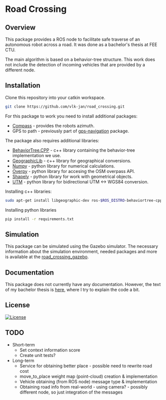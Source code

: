 # Road Crossing

## Overview

This package provides a ROS node to facilitate safe traverse of an autonomous robot across a road. It was done as a bachelor's thesis at FEE CTU.

The main algorithm is based on a behavior-tree structure. This work does not include the detection of incoming vehicles that are provided by a different node.

## Installation

Clone this repository into your catkin workspace.

```bash
git clone https://github.com/vlk-jan/road_crossing.git
```

For this package to work you need to install additional packages:

- [Compass](https://github.com/ctu-vras/compass) - provides the robots azimuth.
- GPS to path - previously part of [gps-navigation](https://github.com/ctu-vras/gps-navigation) package.

The package also requires additional libraries:

- [BehaviorTree.CPP](https://github.com/BehaviorTree/BehaviorTree.CPP) - c++ library containing the behavior-tree implementation we use.
- [GeographicLib](https://geographiclib.sourceforge.io/C++/doc/index.html) - c++ library for geographical conversions.
- [Numpy](https://numpy.org/doc/stable/) - python library for numerical calculations.
- [Overpy](https://github.com/DinoTools/python-overpy) - python library for accesing the OSM overpass API.
- [Shapely](https://shapely.readthedocs.io/en/stable/manual.html) - python library for work with geometrical objects.
- [UTM](https://github.com/Turbo87/utm) - python library for bidirectional UTM <-> WGS84 conversion.

Installing c++ libraries:

```bash
sudo apt-get install libgeographic-dev ros-$ROS_DISTRO-behaviortree-cpp-v3
```

Installing python libraries

```bash
pip install -r requirements.txt
```

## Simulation

This package can be simulated using the Gazebo simulator. The necessary information about the simulation environment, needed packages and more is available at the [road_crossing_gazebo](https://github.com/vlk-jan/road_crossing_gazebo).

## Documentation

This package does not currently have any documentation. However, the text of my bachelor thesis is [here](https://github.com/vlk-jan/bachelor_thesis), where I try to explain the code a bit.

## License

[![License](https://img.shields.io/badge/License-BSD_3--Clause-blue.svg)](https://github.com/vlk-jan/road_crossing/blob/master/LICENSE)

## TODO

- Short-term
  - Set context information score
  - Create unit tests?
- Long-term
  - Service for obtaining better place - possible need to rewrite road cost
  - move_to_place weight map (point-cloud) creation & implementation
  - Vehicle obtaining (from ROS node) message type & implementation
  - Obtaining road info from real-world - using camera? - possibly different node, so just integration of the messages
